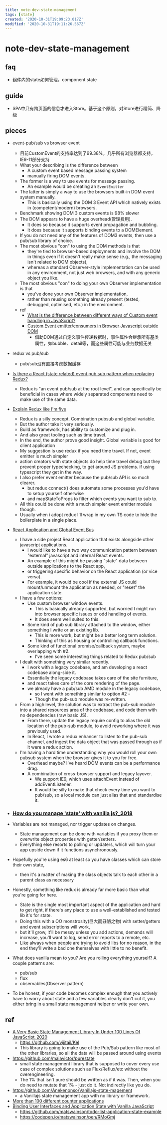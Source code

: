 ```yaml
---
title: note-dev-state-management
tags: [state]
created: '2020-10-31T19:09:23.017Z'
modified: '2020-10-31T19:11:26.567Z'
---
```


# note-dev-state-management

## faq

- 组件内的state如何管理，component state

## guide

- SPA中只有跨页面的信息才进入Store。基于这个原则，对Store进行精简、降级

## pieces

- event-pub/sub vs browser event
  - 目前CustomEvent的支持率达到了99.38%，几乎所有浏览器都支持，IE9-11部分支持
  - What your describing is the difference between
    - A custom event based message passing system
    - manually firing DOM events.
  - The former is a way to use events for message passing. 
    - An example would be creating an `EventEmitter`
  - The latter is simply a way to use the browsers built-in DOM event system manually. 
    - This is basically using the DOM 3 Event API which natively exists in (competent/modern) browsers.
  - Benchmark showing DOM 3 custom events is 98% slower
  - The DOM appears to have a huge overhead(管理费用). 
    - It does so because it supports event propagation and bubbling. 
    - It does because it supports binding events to a DOMElement.
  - If you do not need any of the features of DOM3 events, then use a pub/sub library of choice.
  - The most obvious "con" to using the DOM methods is that 
    - they're tied to browser-based deployments and involve the DOM in things even if it doesn't really make sense (e.g., the messaging isn't related to DOM objects), 
    - whereas a standard Observer-style implementation can be used in any environment, not just web browsers, and with any generic object you like.
  - The most obvious "con" to doing your own Observer implementation is that
    - you've done your own Observer implementation, 
    - rather than reusing something already present (tested, debugged, optimised, etc.) in the environment.
  - ref
    - [What is the difference between different ways of Custom event handling in JavaScript?](https://stackoverflow.com/questions/6570523/what-is-the-difference-between-different-ways-of-custom-event-handling-in-javasc)
    - [Custom Event emitter/consumers in Browser Javascript outside DOM](https://stackoverflow.com/questions/51110935/custom-event-emitter-consumers-in-browser-javascript-outside-dom)
      - 借助DOM通过自定义事件传递数据时，事件属性会继承所有基类属性，如bubble、detail等，而这些属性可能与业务数据无关

- redux vs pub/sub
  - pub/sub没有直接考虑数据缓存
- [Is there a React (state related) event pub sub pattern when replacing Redux?](https://stackoverflow.com/questions/61533575/is-there-a-react-state-related-event-pub-sub-pattern-when-replacing-redux)
  - Redux is "an event pub/sub at the root level", and can specifically be beneficial in cases where widely separated components need to make use of the same data.
- [Explain Redux like I'm five](https://dev.to/hemanth/explain-redux-like-im-five)
  - Redux is a silly concept. Combination pubsub and global variable. 
  - But the author take it very seriously. 
  - Build as framework, has ability to customize and plug in. 
  - And also great tooling such as time travel.
  - In the end, the author prove good insight. Global variable is good for client application
  - My suggestion is use redux if you need time travel. If not, event emitter is much simpler
  - action creators with state objects do help time travel debug but they prevent proper typechecking, to get around JS problems. if using typescript they get in the way.
  - I also prefer event emitter because the pub/sub API is so much clearer.
    - but redux connect() does automate some processes you'd have to setup yourself otherwise
    - and mapStateToProps to filter which events you want to sub to.
  - All this could be done with a much simpler event emitter module though.
  - Usually when i adopt redux I'll wrap in my own TS code to hide the boilerplate in a single place.
- [React Application and Global Event Bus](https://www.reddit.com/r/reactjs/comments/7o6gz7/react_application_and_global_event_bus/)
  - I have a side project React application that exists alongside other javascript applications. 
    - I would like to have a two way communication pattern between "external" javascript and internal React events. 
    - An example of this might be passing "state" data between outside applications to the React app, 
    - or triggering specific behavior on the React application (or vice versa).
    - For example, it would be cool if the external JS could mount/unmount the application as needed, or "reset" the application state.
  - I have a few options:
    - Use custom browser window events. 
      - This is basically already supported, but worried I might run into browser specific issues or odd handling of events. 
      - It does seem well suited to this.
    - Some kind of pub sub library attached to the window, either something I write or an existing lib. 
      - This is more work, but might be a better long term solution. 
      - Thinking of this as housing or controlling callback functions.
    - Some kind of functional promise/callback system, maybe overlapping with #2. 
      - I've seen some interesting things related to Redux pub/sub
  - I dealt with something very similar recently. 
    - I work with a legacy codebase, and am developing a react codebase along-side it. 
    - Essentially the legacy codebase takes care of the site furniture, 
    - and react takes care of the core rendering of the page.
    - we already have a pub/sub AMD module in the legacy codebase, 
      - so I went with something similar to option #2 - 
      - Though the pub-sub module was re-written.
  - From a high level, the solution was to extract the pub-sub module into a shared resources area of the codebase, and code them with no dependencies (raw basic JS).
    - From there, update the legacy require config to alias the old location of the pub-sub module, to avoid reworking where it was previously used.
    - In React, I wrote a redux enhancer to listen to the pub-sub channel, and ingest the data object that was passed through as if it were a redux action.
  - I'm having a hard time understanding why you would roll your own pubsub system when the browser gives it to you for free. 
    - Overhead maybe? I've heard DOM events can be a performance drag.
    - A combination of cross-browser support and legacy layover.
      - We support IE9, which uses attachEvent instead of addEventListener. 
      - It would be silly to make that check every time you want to pub/sub, so a local module can just alias that and standardise it.

- ### [How do you manage 'state' with vanilla js?_2018](https://www.reddit.com/r/javascript/comments/9cdxwt/how_do_you_manage_state_with_vanilla_js/)
- Variables are not managed, nor trigger updates on changes. 
  - State management can be done with variables if you proxy them or overwrite object properties with getter/setters.
  - Everything else resorts to polling or updaters, which will turn your app upside down if it functions asynchronously.
- Hopefully you're using es6 at least so you have classes which can store their own state, 
  - then it's a matter of making the class objects talk to each other in a parent class as necessary
- Honestly, something like redux is already far more basic than what you're going for here. 
  - State is the single most important aspect of the application and hard to get right, if there's any place to use a well-established and tested lib it's for state. 
  - Doing this with a OO monstrosity(巨大而丑陋之物) with setter/getters and event subscriptions will work, 
  - but it'll grow, it'll be messy unless you add actions, demands will increase, you'll want to log, send error reports to a remote, etc. 
  - Like always when people are trying to avoid libs for no reason, in the end they'll write a bad one themselves with little to no benefit.
- What does vanilla mean to you? Are you rolling everything yourself? A couple patterns are:
  - pub/sub
  - flux
  - observables(Observer pattern)
- To be honest, if your code becomes complex enough that you actively have to worry about state and a few variables clearly don't cut it, you either bring in a small state management helper or write your own.

## ref

- [A Very Basic State Management Library In Under 100 Lines Of JavaScript_2020](https://vijitail.dev/blog/basic-state-management-library-using-vanilla-javascript)
  - https://github.com/vijitail/Kel
  - This library is going to make use of the Pub/Sub pattern like most of the other libraries, so all the data will be passed around using events
- https://github.com/maiavictor/purestate
  - small state management library that is supposed to cover every use case of complex solutions such as Flux/Reflux/etc without the overengineering. 
  - The 1% that isn't pure should be written as if it was. Then, when you do need to mutate that 1% - just do it. Not indirectly like you do.
- https://github.com/Anekenonso/Vanillajs-state-magement
  - a Vanillajs state management app with no library or framework.
- [More than 100 different counter applications](https://gist.github.com/srdjan/1d10cbd42a2d695f696dee6b47fdc5e0)
- [Binding User Interfaces and Application State with Vanilla JavaScript](https://matswainson.com/binding-user-interfaces-application-state-with-vanilla-javascript)
  - https://github.com/matswainson/todo-list-application-state-example
  - https://codepen.io/matswainson/pen/RMoGmj
